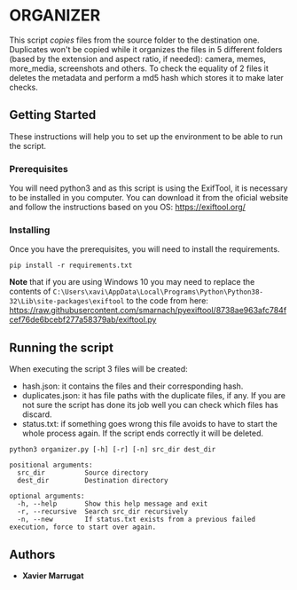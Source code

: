 # ORGANIZER

This script *copies* files from the source folder to the destination one. Duplicates won't be copied while it organizes the files in 5 different folders (based by the extension and aspect ratio, if needed): camera, memes, more_media, screenshots and others. To check the equality of 2 files it deletes the metadata and perform a md5 hash which stores it to make later checks.

## Getting Started

These instructions will help you to set up the environment to be able to run the script.

### Prerequisites

You will need python3 and as this script is using the ExifTool, it is necessary to be installed in you computer.
You can download it from the oficial website and follow the instructions based on you OS: 
https://exiftool.org/

### Installing

Once you have the prerequisites, you will need to install the requirements.

```
pip install -r requirements.txt
```

**Note** that if you are using Windows 10 you may need to replace the contents of `C:\Users\xavi\AppData\Local\Programs\Python\Python38-32\Lib\site-packages\exiftool` to the code from here:
https://raw.githubusercontent.com/smarnach/pyexiftool/8738ae963afc784fcef76de6bcebf277a58379ab/exiftool.py

## Running the script
When executing the script 3 files will be created: 
- hash.json: it contains the files and their corresponding hash.
- duplicates.json: it has file paths with the duplicate files, if any. If you are not sure the script has done its job well you can check which files has discard.
- status.txt: if something goes wrong this file avoids to have to start the whole process again. If the script ends correctly it will be deleted.

```
python3 organizer.py [-h] [-r] [-n] src_dir dest_dir

positional arguments:
  src_dir          Source directory
  dest_dir         Destination directory

optional arguments:
  -h, --help       Show this help message and exit
  -r, --recursive  Search src_dir recursively
  -n, --new        If status.txt exists from a previous failed execution, force to start over again.
```



## Authors

* **Xavier Marrugat** 
